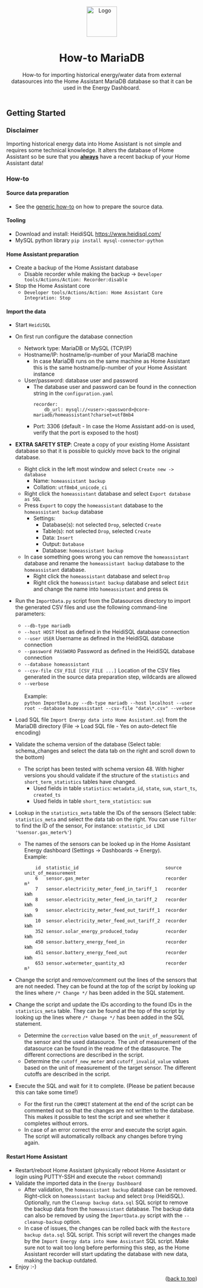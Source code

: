 <!-- Improved compatibility of back to top link: See: https://github.com/othneildrew/Best-README-Template/pull/73 -->
<a name="readme-top"></a>

<!-- PROJECT LOGO -->
<br />
<div align="center">
  <a href="https://github.com/patrickvorgers/Home-Assistant-Import-Energy-Data">
    <img src="https://raw.githubusercontent.com/patrickvorgers/Home-Assistant-Import-Energy-Data/main/Images/Logo.png" alt="Logo" width="80" height="80">
  </a>

<h1 align="center">How-to MariaDB</h1>

  <p align="center">
How-to for importing historical energy/water data from external datasources into the Home Assistant MariaDB database so that it can be used in the Energy Dashboard.
    <br />
    <br />
  </p>
</div>

<!-- GETTING STARTED -->
<a name="getting-started"></a>
## Getting Started

### Disclaimer

Importing historical energy data into Home Assistant is not simple and requires some technical knowledge. It alters the database of Home Assistant so be sure that you <u><b>always</b></u> have a recent backup of your Home Assistant data!

<a name="How-to"></a>
### How-to

#### Source data preparation
- See the [generic how-to](../README.md) on how to prepare the source data.

#### Tooling
- Download and install: HeidiSQL https://www.heidisql.com/
- MySQL python library ```pip install mysql-connector-python```

#### Home Assistant preparation
- Create a backup of the Home Assistant database
  - Disable recorder while making the backup -> ```Developer tools/Actions/Action: Recorder:disable```
- Stop the Home Assistant core
  - ```Developer tools/Actions/Action: Home Assistant Core Integration: Stop```

#### Import the data
- Start ```HeidiSQL```
- On first run configure the database connection
  - Network type: MariaDB or MySQL (TCP/IP)
  - Hostname/IP: hostname/ip-number of your MariaDB machine
    - In case MariaDB runs on the same machine as Home Assistant this is the same hostname/ip-number of your Home Assistant instance
  - User/password: database user and password
    - The database user and password can be found in the connection string in the ```configuration.yaml```
      ```
      recorder:
          db_url: mysql://<user>:<password>@core-mariadb/homeassistant?charset=utf8mb4
      ```
    - Port: 3306 (default - In case the Home Assistant add-on is used, verify that the port is exposed to the host)
- <b>EXTRA SAFETY STEP</b>: Create a copy of your existing Home Assistant database so that it is possible to quickly move back to the original database.
  - Right click in the left most window and select ```Create new -> database```
    - Name: ```homeassistant backup```
    - Collation: ```utf8mb4_unicode_ci```
  - Right click the ```homeassistant``` database and select ```Export database as SQL```
  - Press ```Export``` to copy the ```homeassistant``` database to the ```homeassistant backup``` database
    - Settings:
      - Database(s): not selected ```Drop```, selected ```Create```
      - Table(s): not selected ```Drop```, selected ```Create```
      - Data: ```Insert```
      - Output: ```Database```
      - Database: ```homeassistant backup```
  - In case something goes wrong you can remove the ```homeassistant``` database and rename the ```homeassistant backup``` database to the ```homeassistant``` database.
    - Right click the ```homeassistant``` database and select ```Drop```
    - Right click the ```homeassistant backup``` database and select ```Edit``` and change the name into ```homeassistant``` and press ```Ok```
- Run the `ImportData.py` script from the Datasources directory to import the generated CSV files and use the following command-line parameters:
    - `--db-type mariadb`
    - `--host HOST` Host as defined in the HeidiSQL database connection
    - `--user USER` Username as defined in the HeidiSQL database connection
    - `--password PASSWORD` Password as defined in the HeidiSQL database connection
    - `--database homeassistant`
    - `--csv-file CSV_FILE [CSV_FILE ...]` Location of the CSV files generated in the source data preparation step, wildcards are allowed
    - `--verbose`<br><br>
    Example:<br>
```python ImportData.py --db-type mariadb --host localhost --user root --database homeassistant --csv-file "data\*.csv" --verbose```

- Load SQL file ```Import Energy data into Home Assistant.sql``` from the MariaDB directory (File -> Load SQL file - Yes on auto-detect file encoding)
- Validate the schema version of the database (Select table: schema_changes and select the data tab on the right and scroll down to the bottom)
  - The script has been tested with schema version 48. With higher versions you should validate if the structure of the ```statistics``` and ```short_term_statistics``` tables have changed.
    - Used fields in table ```statistics```: ```metadata_id```, ```state```, ```sum```, ```start_ts```, ```created_ts```
    - Used fields in table ```short_term_statistics```: ```sum```
- Lookup in the ```statistics_meta``` table the IDs of the sensors (Select table: ```statistics_meta``` and select the data tab on the right. You can use ```filter``` to find the ID of the sensor, For instance: ```statistic_id LIKE '%sensor.gas_meter%'```)
  - The names of the sensors can be looked up in the Home Assistant Energy dashboard (Settings -> Dashboards -> Energy).
<br>Example:
    ```
        id  statistic_id                                source      unit_of_measurement
        6   sensor.gas_meter                            recorder    m³
        7   sensor.electricity_meter_feed_in_tariff_1   recorder    kWh
        8   sensor.electricity_meter_feed_in_tariff_2   recorder    kWh
        9   sensor.electricity_meter_feed_out_tariff_1  recorder    kWh
        10  sensor.electricity_meter_feed_out_tariff_2  recorder    kWh
        352 sensor.solar_energy_produced_today          recorder    kWh
        450 sensor.battery_energy_feed_in               recorder    kWh
        451 sensor.battery_energy_feed_out              recorder    kWh
        653 sensor.watermeter_quantity_m3               recorder    m³
    ```
- Change the script and remove/comment out the lines of the sensors that are not needed. They can be found at the top of the script by looking up the lines where ```/* Change */``` has been added in the SQL statement.
- Change the script and update the IDs according to the found IDs in the ```statistics_meta``` table.
  They can be found at the top of the script by looking up the lines where ```/* Change */``` has been added in the SQL statement.
  - Determine the ```correction``` value based on the ```unit_of_measurement``` of the sensor and the used datasource. The unit of measurement of the datasource can be found in the readme of the datasource.
    The different corrections are described in the script.
  - Determine the ```cutoff_new_meter``` and ```cutoff_invalid_value``` values based on the unit of measurement of the target sensor. The different cutoffs are described in the script.
- Execute the SQL and wait for it to complete. (Please be patient because this can take some time!)
  - For the first run the ```COMMIT``` statement at the end of the script can be commented out so that the changes are not written to the database.
    This makes it possible to test the script and see whether it completes without errors.
  - In case of an error correct the error and execute the script again. The script will automatically rollback any changes before trying again.

#### Restart Home Assistant
- Restart/reboot Home Assistant (physically reboot Home Assistant or login using PUTTY-SSH and execute the `reboot` command)
- Validate the imported data in the `Energy Dashboard`
  - After validation, the `homeassistant backup` database can be removed. Right-click on `homeassistant backup` and select `Drop` (HeidiSQL).
    Optionally, run the `Cleanup backup data.sql` SQL script to remove the backup data from the `homeassistant` database.
    The backup data can also be removed by using the `ImportData.py` script with the `--cleanup-backup` option.
  - In case of issues, the changes can be rolled back with the `Restore backup data.sql` SQL script.
    This script will revert the changes made by the `Import Energy data into Home Assistant` SQL script.
    Make sure not to wait too long before performing this step, as the Home Assistant recorder will start updating the database with new data, making the backup outdated.
- Enjoy :-)

<p align="right">(<a href="#readme-top">back to top</a>)</p>
